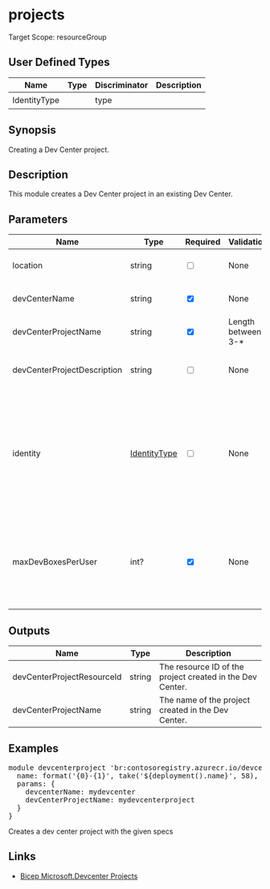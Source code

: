 ﻿# projects

Target Scope: resourceGroup

## User Defined Types
| Name | Type | Discriminator | Description
| -- |  -- | -- | -- |
| <a id="IdentityType">IdentityType</a>  | <pre></pre> | type |  | 

## Synopsis
Creating a Dev Center project.

## Description
This module creates a Dev Center project in an existing Dev Center.

## Parameters
| Name | Type | Required | Validation | Default value | Description |
| -- |  -- | -- | -- | -- | -- |
| location | string | <input type="checkbox"> | None | <pre>resourceGroup().location</pre> | The location of the Dev Center project. |
| devCenterName | string | <input type="checkbox" checked> | None | <pre></pre> | The name of the existing Dev Center. |
| devCenterProjectName | string | <input type="checkbox" checked> | Length between 3-* | <pre></pre> | The name of the Dev Center project. |
| devCenterProjectDescription | string | <input type="checkbox"> | None | <pre>'Dev Center project'</pre> | The description of the Dev Center project. |
| identity | [IdentityType](#IdentityType) | <input type="checkbox"> | None | <pre>{<br>  type: 'SystemAssigned'<br>}</pre> | Managed service identity to use for this resource. Defaults to a system assigned managed identity. For object format, refer to [documentation](https://docs.microsoft.com/en-us/azure/templates/microsoft.web/sites?tabs=bicep#managedserviceidentity). |
| maxDevBoxesPerUser | int? | <input type="checkbox" checked> | None | <pre></pre> | When provided, allows to restrict how many dev boxes each developer can create in a project. |

## Outputs
| Name | Type | Description |
| -- |  -- | -- |
| devCenterProjectResourceId | string | The resource ID of the project created in the Dev Center. |
| devCenterProjectName | string | The name of the project created in the Dev Center. |

## Examples
<pre>
module devcenterproject 'br:contosoregistry.azurecr.io/devcenter/projects:latest' = {
  name: format('{0}-{1}', take('${deployment().name}', 58), 'devpr')
  params: {
    devcenterName: mydevcenter
    devCenterProjectName: mydevcenterproject
  }
}
</pre>
<p>Creates a dev center project with the given specs</p>

## Links
- [Bicep Microsoft.Devcenter Projects](https://learn.microsoft.com/en-us/azure/templates/microsoft.devcenter/projects?pivots=deployment-language-bicep)
